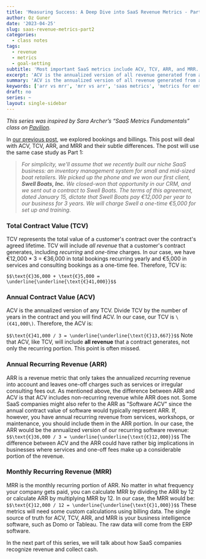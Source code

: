 ```yaml
---
title: 'Measuring Success: A Deep Dive into SaaS Revenue Metrics - Part 2'
author: Oz Guner
date: '2023-04-25'
slug: saas-revenue-metrics-part2
categories:
  - class notes
tags:
  - revenue
  - metrics
  - goal-setting
subtitle: 'Most important SaaS metrics include ACV, TCV, ARR, and MRR. Understanding the subtle differences between these metrics is crucial for making informed decisions at SaaS companies.'
excerpt: 'ACV is the annualized version of all revenue generated from a contract, while ARR only takes the recurring revenue into account. Understanding the subtle differences between these metrics is crucial for making informed decisions at SaaS companies.'
summary: 'ACV is the annualized version of all revenue generated from a contract, while ARR only takes the recurring revenue into account. Understanding the subtle differences between these metrics is crucial for making informed decisions at SaaS companies.'
keywords: ['arr vs mrr', 'mrr vs arr', 'saas metrics', 'metrics for enterprise sales','most important saas metrics', 'hubspot saas metrics', 'arr revenue', 'vanity metrics', 'conversion rate', 'erp software', 'business intelligence software', 'cac saas', 'ltv saas', 'saas revenue model', 'saas kpis', 'saas churn' ]
draft: no
series: ~
layout: single-sidebar
---
```

*This series was inspired by Sara Archer’s “SaaS Metrics Fundamentals” class on [Pavilion](https://www.joinpavilion.com/pavilion-university).*

In [our previous post](/2023/04/19/saas-revenue-metrics-part1/), we explored bookings and billings. This post will deal with ACV, TCV, ARR, and MRR and their subtle differences. The post will use the same case study as Part 1:

> *For simplicity, we'll assume that we recently built our niche SaaS business: an inventory
management system for small and mid-sized boat retailers. We picked up the phone and we
won our first client, **Swell Boats, Inc.** We closed-won that opportunity in our CRM, and we
sent out a contract to Swell Boats. The terms of this agreement, dated January 15, dictate that
Swell Boats pay €12,000 per year to our business for 3 years. We will charge Swell a one-time
€5,000 for set up and training.*

### Total Contract Value (TCV)
TCV represents the total value of a customer's contract over the contract's agreed lifetime. TCV will include *all revenue* that a customer's contract generates, including *recurring* and *one-time* charges. In our case, we have €12,000 * 3 = €36,000 in total bookings recurring yearly and €5,000 in services and consulting bookings as a one-time fee. Therefore, TCV is:

`$$\text{€}36,000 + \text{€}5,000 = \underline{\underline{\text{€}41,000}}$$`

### Annual Contract Value (ACV)
ACV is the annualized version of any TCV. Divide TCV by the number of years in the contract and you will find ACV. In our case, our TCV is `\(€41,000\)`. Therefore, the ACV is:

`$$\text{€}41,000 / 3 = \underline{\underline{\text{€}13,667}}$$`
Note that ACV, like TCV, will include **all revenue** that a contract generates, not only the recurring portion. This point is often missed.

### Annual Recurring Revenue (ARR)
ARR is a revenue metric that only takes the annualized *recurring* revenue into account and leaves one-off charges such as services or irregular consulting fees out. As mentioned above, the difference between ARR and ACV is that ACV includes non-recurring revenue while ARR does not. Some SaaS companies might also refer to the ARR as "Software ACV" since the annual contract value of software would typically represent ARR. If, however, you have annual recurring revenue from services, workshops, or maintenance, you should include them in the ARR portion. In our case, the ARR would be the annualized version of our recurring software revenue:
`$$\text{€}36,000 / 3 = \underline{\underline{\text{€}12,000}}$$`
The difference between ACV and the ARR could have rather big implications in businesses where services and one-off fees make up a considerable portion of the revenue.
### Monthly Recurring Revenue (MRR)
MRR is the monthly recurring portion of ARR. No matter in what frequency your company gets paid, you can calculate MRR by dividing the ARR by 12 or calculate ARR by multiplying MRR by 12. In our case, the MRR would be:
`$$\text{€}12,000 / 12 = \underline{\underline{\text{€}1,000}}$$`
These metrics will need some custom calculations using billing data. The single source of truth for ACV, TCV, ARR, and MRR is your business intelligence software, such as Domo or Tableau. The raw data will come from the ERP software.

In the next part of this series, we will talk about how SaaS companies recognize revenue and collect cash.
